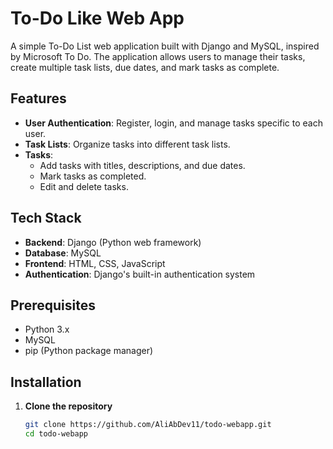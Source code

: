 # To-Do Like Web App

A simple To-Do List web application built with Django and MySQL, inspired by Microsoft To Do. The application allows users to manage their tasks, create multiple task lists, due dates, and mark tasks as complete.

## Features

- **User Authentication**: Register, login, and manage tasks specific to each user.
- **Task Lists**: Organize tasks into different task lists.
- **Tasks**: 
  - Add tasks with titles, descriptions, and due dates.
  - Mark tasks as completed.
  - Edit and delete tasks.

## Tech Stack

- **Backend**: Django (Python web framework)
- **Database**: MySQL
- **Frontend**: HTML, CSS, JavaScript
- **Authentication**: Django's built-in authentication system

## Prerequisites

- Python 3.x
- MySQL
- pip (Python package manager)

## Installation

1. **Clone the repository**
   ```bash
   git clone https://github.com/AliAbDev11/todo-webapp.git
   cd todo-webapp
